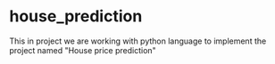 # house_prediction
This in project we are working with python language to implement the project named "House price prediction"
